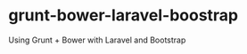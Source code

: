grunt-bower-laravel-boostrap
============================

Using Grunt + Bower with Laravel and Bootstrap
